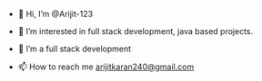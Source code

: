 - 👋 Hi, I’m @Arijit-123
- 👀 I’m interested in full stack development, java based projects. 
- 🌱 I’m a full stack development

- 📫 How to reach me arijitkaran240@gmail.com

<!---
Arijit-123/Arijit-123 is a ✨ special ✨ repository because its `README.md` (this file) appears on your GitHub profile.
You can click the Preview link to take a look at your changes.
--->
